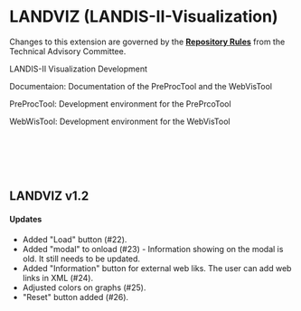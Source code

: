 LANDVIZ (LANDIS-II-Visualization)
========================

Changes to this extension are governed by the [**Repository Rules**](https://sites.google.com/site/landismodel/developers/developers-blog/repositoryrulesfromthetechnicaladvisorycommittee) from the Technical Advisory Committee.

LANDIS-II Visualization Development

Documentaion: Documentation of the PreProcTool and the WebVisTool

PreProcTool: Development environment for the PrePrcoTool

WebWisTool: Development environment for the WebVisTool

<br></br>
<br></br>
## LANDVIZ v1.2

#### Updates 
* Added "Load" button (#22).
* Added "modal" to onload (#23) - Information showing on the modal is old.  It still needs to be updated.
* Added "Information" button for external web liks.  The user can add web links in XML (#24).
* Adjusted colors on graphs (#25).
* "Reset" button added (#26).



